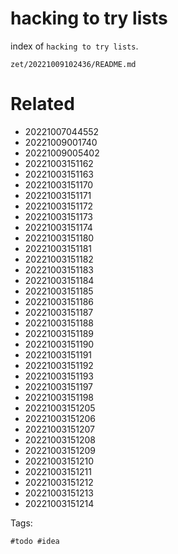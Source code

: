 # hacking to try lists

index of `hacking to try lists`.

` zet/20221009102436/README.md `

# Related

- 20221007044552
- 20221009001740
- 20221009005402
- 20221003151162
- 20221003151163
- 20221003151170
- 20221003151171
- 20221003151172
- 20221003151173
- 20221003151174
- 20221003151180
- 20221003151181
- 20221003151182
- 20221003151183
- 20221003151184
- 20221003151185
- 20221003151186
- 20221003151187
- 20221003151188
- 20221003151189
- 20221003151190
- 20221003151191
- 20221003151192
- 20221003151193
- 20221003151197
- 20221003151198
- 20221003151205
- 20221003151206
- 20221003151207
- 20221003151208
- 20221003151209
- 20221003151210
- 20221003151211
- 20221003151212
- 20221003151213
- 20221003151214


Tags:

    #todo #idea
